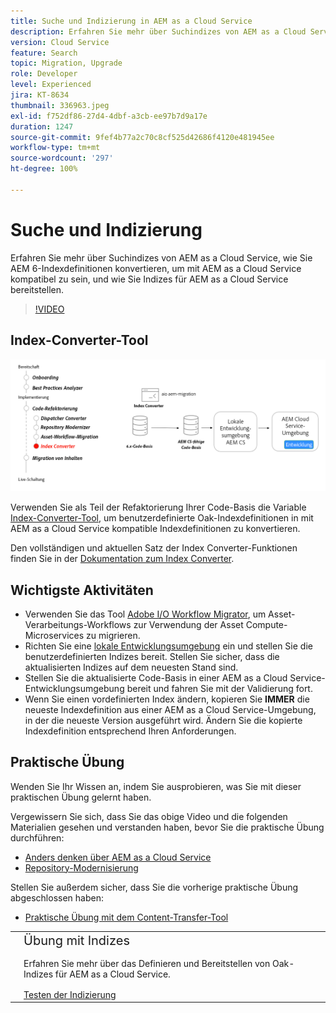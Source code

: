 ```yaml
---
title: Suche und Indizierung in AEM as a Cloud Service
description: Erfahren Sie mehr über Suchindizes von AEM as a Cloud Service und darüber, wie Sie AEM 6-Indexdefinitionen konvertieren und Indizes bereitstellen.
version: Cloud Service
feature: Search
topic: Migration, Upgrade
role: Developer
level: Experienced
jira: KT-8634
thumbnail: 336963.jpeg
exl-id: f752df86-27d4-4dbf-a3cb-ee97b7d9a17e
duration: 1247
source-git-commit: 9fef4b77a2c70c8cf525d42686f4120e481945ee
workflow-type: tm+mt
source-wordcount: '297'
ht-degree: 100%

---
```


# Suche und Indizierung

Erfahren Sie mehr über Suchindizes von AEM as a Cloud Service, wie Sie AEM 6-Indexdefinitionen konvertieren, um mit AEM as a Cloud Service kompatibel zu sein, und wie Sie Indizes für AEM as a Cloud Service bereitstellen.

>[!VIDEO](https://video.tv.adobe.com/v/336963?quality=12&learn=on)

## Index-Converter-Tool

![Index-Converter-Tool](./assets/index-converter.png)

Verwenden Sie als Teil der Refaktorierung Ihrer Code-Basis die Variable [Index-Converter-Tool](https://github.com/adobe/aio-cli-plugin-aem-cloud-service-migration#command-aio-aem-migrationindex-converter), um benutzerdefinierte Oak-Indexdefinitionen in mit AEM as a Cloud Service kompatible Indexdefinitionen zu konvertieren.

Den vollständigen und aktuellen Satz der Index Converter-Funktionen finden Sie in der [Dokumentation zum Index Converter](https://experienceleague.adobe.com/docs/experience-manager-cloud-service/content/migration-journey/refactoring-tools/index-converter.html?lang=de).

## Wichtigste Aktivitäten

+ Verwenden Sie das Tool [Adobe I/O Workflow Migrator](https://github.com/adobe/aio-cli-plugin-aem-cloud-service-migration#command-aio-aem-migrationindex-converter), um Asset-Verarbeitungs-Workflows zur Verwendung der Asset Compute-Microservices zu migrieren.
+ Richten Sie eine [lokale Entwicklungsumgebung](https://experienceleague.adobe.com/docs/experience-manager-learn/cloud-service/local-development-environment-set-up/overview.html?lang=de) ein und stellen Sie die benutzerdefinierten Indizes bereit. Stellen Sie sicher, dass die aktualisierten Indizes auf dem neuesten Stand sind.
+ Stellen Sie die aktualisierte Code-Basis in einer AEM as a Cloud Service-Entwicklungsumgebung bereit und fahren Sie mit der Validierung fort.
+ Wenn Sie einen vordefinierten Index ändern, kopieren Sie **IMMER** die neueste Indexdefinition aus einer AEM as a Cloud Service-Umgebung, in der die neueste Version ausgeführt wird. Ändern Sie die kopierte Indexdefinition entsprechend Ihren Anforderungen.

## Praktische Übung

Wenden Sie Ihr Wissen an, indem Sie ausprobieren, was Sie mit dieser praktischen Übung gelernt haben.

Vergewissern Sie sich, dass Sie das obige Video und die folgenden Materialien gesehen und verstanden haben, bevor Sie die praktische Übung durchführen:

+ [Anders denken über AEM as a Cloud Service](./introduction.md)
+ [Repository-Modernisierung](./repository-modernization.md)

Stellen Sie außerdem sicher, dass Sie die vorherige praktische Übung abgeschlossen haben:

+ [Praktische Übung mit dem Content-Transfer-Tool](./content-migration/content-transfer-tool.md#hands-on-exercise)

<table style="border-width:0">
    <tr>
        <td style="width:150px">
            <a  rel="noreferrer"
                target="_blank"
                href="https://github.com/adobe/aem-cloud-engineering-video-series-exercises/tree/session7-indexes#cloud-acceleration-bootcamp---session-7-search-and-indexing"><img alt="Praktische GitHub-Repository-Übung" src="./assets/github.png"/>
            </a>        
        </td>
        <td style="width:100%;margin-bottom:1rem;">
            <div style="font-size:1.25rem;font-weight:400;">Übung mit Indizes</div>
            <p style="margin:1rem 0">
                Erfahren Sie mehr über das Definieren und Bereitstellen von Oak-Indizes für AEM as a Cloud Service.
            </p>
            <a  rel="noreferrer"
                target="_blank"
                href="https://github.com/adobe/aem-cloud-engineering-video-series-exercises/tree/session7-indexes#cloud-acceleration-bootcamp---session-7-search-and-indexing" class="spectrum-Button spectrum-Button--primary spectrum-Button--sizeM">
<span class="spectrum-Button-label has-no-wrap has-text-weight-bold">Testen der Indizierung</span>
</a>
        </td>
    </tr>
</table>
